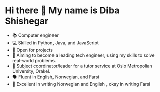 <h1> Hi there 👋 My name is Diba Shishegar </h1>

- 📚 Computer engineer
- 💻 Skilled in Python, Java, and JavaScript
- 🚧 Open for projects
- 🚀 Aiming to become a leading tech engineer, using my skills to solve real-world problems.
- 🌟 Subject coordinator/leader for a tutor service at Oslo Metropolian University, Orakel.
- 🗣️ Fluent in English, Norwegian, and Farsi
- 📝 Excellent in writing Norwegian and English , okay in writing Farsi 





